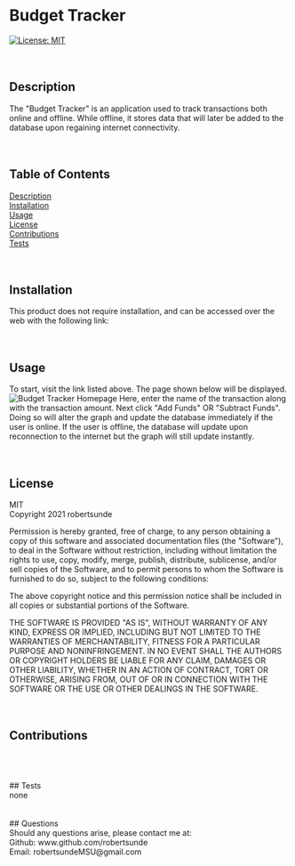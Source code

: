 
# Budget Tracker <br/>
[![License: MIT](https://img.shields.io/badge/License-MIT-yellow.svg)](https://opensource.org/licenses/MIT) <br/>
<br/>
<br/>
## Description <br/>
The "Budget Tracker" is an application used to track transactions both online and offline. While offline, it stores data that will later be added to the database upon regaining internet connectivity. <br/>
<br/>
<br/>
## Table of Contents <br/>
[Description](#description-) <br/>
[Installation](#installation-) <br/>
[Usage](#usage-) <br/>
[License](#license-) <br/>
[Contributions](#contributions-) <br/>
[Tests](#tests-) <br/>
<br/>
<br/>
## Installation <br/>
This product does not require installation, and can be accessed over the web with the following link: <br/>
<br/>
<br/>
## Usage <br/>
To start, visit the link listed above. The page shown below will be displayed. 
![Budget Tracker Homepage](https://user-images.githubusercontent.com/73792987/114648261-85ead600-9cac-11eb-94a4-3e65b496137d.png)
Here, enter the name of the transaction along with the transaction amount. Next click "Add Funds" OR "Subtract Funds". Doing so will alter the graph and update the database immediately if the user is online. If the user is offline, the database will update upon reconnection to the internet but the graph will still update instantly.  <br/>
<br/>
<br/>
## License <br/>
MIT <br/>
Copyright 2021 robertsunde

  Permission is hereby granted, free of charge, to any person obtaining a copy of this software and associated documentation files (the "Software"), to deal in the Software without restriction, including without limitation the rights to use, copy, modify, merge, publish, distribute, sublicense, and/or sell copies of the Software, and to permit persons to whom the Software is furnished to do so, subject to the following conditions:
  
  The above copyright notice and this permission notice shall be included in all copies or substantial portions of the Software.
  
  THE SOFTWARE IS PROVIDED "AS IS", WITHOUT WARRANTY OF ANY KIND, EXPRESS OR IMPLIED, INCLUDING BUT NOT LIMITED TO THE WARRANTIES OF MERCHANTABILITY, FITNESS FOR A PARTICULAR PURPOSE AND NONINFRINGEMENT. IN NO EVENT SHALL THE AUTHORS OR COPYRIGHT HOLDERS BE LIABLE FOR ANY CLAIM, DAMAGES OR OTHER LIABILITY, WHETHER IN AN ACTION OF CONTRACT, TORT OR OTHERWISE, ARISING FROM, OUT OF OR IN CONNECTION WITH THE SOFTWARE OR THE USE OR OTHER DEALINGS IN THE SOFTWARE. <br/>
<br/>
<br/>
## Contributions <br/>
 <br/>
<br/>
<br/>
## Tests <br/>
none <br/>
<br/>
<br/>
## Questions <br/>
Should any questions arise, please contact me at: <br/>
Github: www.github.com/robertsunde <br/>
Email: robertsundeMSU@gmail.com <br/>
